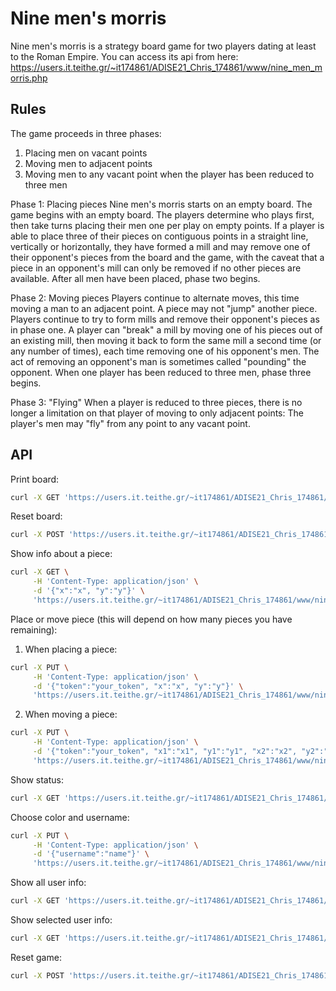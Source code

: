 
# Nine men's morris
Nine men's morris is a strategy board game for two players dating at least to the Roman Empire.
You can access its api from here: https://users.it.teithe.gr/~it174861/ADISE21_Chris_174861/www/nine_men_morris.php

## Rules
The game proceeds in three phases:

1. Placing men on vacant points
2. Moving men to adjacent points
3. Moving men to any vacant point when the player has been reduced to three men

Phase 1: Placing pieces
Nine men's morris starts on an empty board.
The game begins with an empty board. The players determine who plays first, then take turns placing their men one per play on empty points. If a player is able to place three of their pieces on contiguous points in a straight line, vertically or horizontally, they have formed a mill and may remove one of their opponent's pieces from the board and the game, with the caveat that a piece in an opponent's mill can only be removed if no other pieces are available. After all men have been placed, phase two begins.

Phase 2: Moving pieces
Players continue to alternate moves, this time moving a man to an adjacent point. A piece may not "jump" another piece. Players continue to try to form mills and remove their opponent's pieces as in phase one. A player can "break" a mill by moving one of his pieces out of an existing mill, then moving it back to form the same mill a second time (or any number of times), each time removing one of his opponent's men. The act of removing an opponent's man is sometimes called "pounding" the opponent. When one player has been reduced to three men, phase three begins.

Phase 3: "Flying"
When a player is reduced to three pieces, there is no longer a limitation on that player of moving to only adjacent points: The player's men may "fly" from any point to any vacant point.

## API
Print board:
```bash
curl -X GET 'https://users.it.teithe.gr/~it174861/ADISE21_Chris_174861/www/nine_men_morris.php/board'
```
Reset board:
```bash
curl -X POST 'https://users.it.teithe.gr/~it174861/ADISE21_Chris_174861/www/nine_men_morris.php/board'
```

Show info about a piece:
```bash
curl -X GET \
	 -H 'Content-Type: application/json' \
	 -d '{"x":"x", "y":"y"}' \
	 'https://users.it.teithe.gr/~it174861/ADISE21_Chris_174861/www/nine_men_morris.php/board/piece'
```
Place or move piece (this will depend on how many pieces you have remaining):  
1. When placing a piece:
```bash
curl -X PUT \
	 -H 'Content-Type: application/json' \
	 -d '{"token":"your_token", "x":"x", "y":"y"}' \
	 'https://users.it.teithe.gr/~it174861/ADISE21_Chris_174861/www/nine_men_morris.php/board/piece'
```
2. When moving a piece:
```bash
curl -X PUT \
	 -H 'Content-Type: application/json' \
	 -d '{"token":"your_token", "x1":"x1", "y1":"y1", "x2":"x2", "y2":"y2"}' \
	 'https://users.it.teithe.gr/~it174861/ADISE21_Chris_174861/www/nine_men_morris.php/board/piece'
```

Show status:
```bash
curl -X GET 'https://users.it.teithe.gr/~it174861/ADISE21_Chris_174861/www/nine_men_morris.php/status'
```

Choose color and username:
```bash
curl -X PUT \
	 -H 'Content-Type: application/json' \
	 -d '{"username":"name"}' \
	 'https://users.it.teithe.gr/~it174861/ADISE21_Chris_174861/www/nine_men_morris.php/players/color'
```

Show all user info:
```bash
curl -X GET 'https://users.it.teithe.gr/~it174861/ADISE21_Chris_174861/www/nine_men_morris.php/players'
```

Show selected user info:
```bash
curl -X GET 'https://users.it.teithe.gr/~it174861/ADISE21_Chris_174861/www/nine_men_morris.php/players/color'
```

Reset game:
```bash
curl -X POST 'https://users.it.teithe.gr/~it174861/ADISE21_Chris_174861/www/nine_men_morris.php/players/reset'
```

